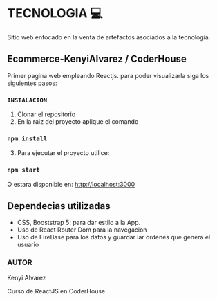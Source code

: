 # TECNOLOGIA 💻

Sitio web enfocado en la venta de artefactos asociados a la tecnologia.

## Ecommerce-KenyiAlvarez / CoderHouse

Primer pagina web empleando Reactjs.
para poder visualizarla siga los siguientes pasos:

### `INSTALACION`
1. Clonar el repositorio
2. En la raiz del proyecto aplique el comando

### `npm install`

3. Para ejecutar el proyecto utilice:

### `npm start`

O estara disponible en: [http://localhost:3000](http://localhost:3000)



## Dependecias utilizadas

 - CSS, Booststrap 5: para dar estilo a la App.
 - Uso de React Router Dom para la navegacion
 - Uso de FireBase para los datos y guardar lar ordenes que genera el usuario
 

### AUTOR
Kenyi Alvarez

Curso de ReactJS en CoderHouse.
